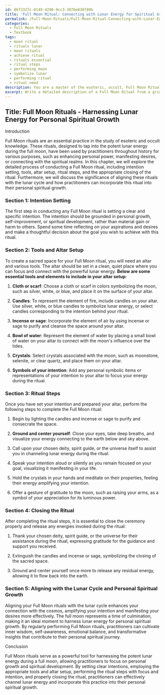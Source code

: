 ```yaml
---
id: 86f3327c-0149-4296-9cc3-3076e830f89b
title: 'Full Moon Ritual: Connecting with Lunar Energy for Spiritual Growth'
permalink: /Full-Moon-Rituals/Full-Moon-Ritual-Connecting-with-Lunar-Energy-for-Spiritual-Growth/
categories:
  - Full Moon Rituals
  - Textbook
tags:
  - moon ritual
  - rituals lunar
  - moon rituals
  - achieve ritual
  - rituals essential
  - ritual steps
  - performing moon
  - symbolize lunar
  - performing ritual
  - ritual need
description: You are a master of the esoteric, occult, Full Moon Rituals and education, you have written many textbooks on the subject in ways that provide students with rich and deep understanding of the subject. You are being asked to write textbook-like sections on a topic and you do it with full context, explainability, and reliability in accuracy to the true facts of the topic at hand, in a textbook style that a student would easily be able to learn from, in a rich, engaging, and contextual way. Always include relevant context (such as formulas and history), related concepts, and in a way that someone can gain deep insights from.
excerpt: Write a detailed description of a Full Moon Ritual from a grimoire, lesson, spellbook, or treatise, designed for students and initiates to gain deep knowledge and understanding on the practice of harnessing the potent lunar energy during a full moon. Include information on the essential components such as intention setting, tools, altar setup, ritual steps, and appropriate closing of the ritual. Additionally, discuss the significance of aligning these rituals with the lunar cycle and how practitioners can incorporate this ritual into their personal spiritual growth.
---
```


## Title: Full Moon Rituals - Harnessing Lunar Energy for Personal Spiritual Growth

Introduction

Full Moon rituals are an essential practice in the study of esoteric and occult knowledge. These rituals, designed to tap into the potent lunar energy during the full moon, have been used by practitioners throughout history for various purposes, such as enhancing personal power, manifesting desires, or connecting with the spiritual realms. In this chapter, we will explore the detailed process of conducting a Full Moon ritual, including intention setting, tools, altar setup, ritual steps, and the appropriate closing of the ritual. Furthermore, we will discuss the significance of aligning these rituals with the lunar cycle and how practitioners can incorporate this ritual into their personal spiritual growth.

### Section 1: Intention Setting

The first step in conducting any Full Moon ritual is setting a clear and specific intention. The intention should be grounded in personal growth, self-improvement, or spiritual development, rather than material gain or harm to others. Spend some time reflecting on your aspirations and desires and make a thoughtful decision about the goal you wish to achieve with this ritual.

### Section 2: Tools and Altar Setup

To create a sacred space for your Full Moon ritual, you will need an altar and various tools. The altar should be set in a clean, quiet place where you can focus and connect with the powerful lunar energy. **Below are some essential tools and elements to include in your altar setup**:

1. **Cloth or scarf**: Choose a cloth or scarf in colors symbolizing the moon, such as silver, white, or blue, and place it on the surface of your altar.

2. **Candles**: To represent the element of fire, include candles on your altar. Use silver, white, or blue candles to symbolize lunar energy, or select candles corresponding to the intention behind your ritual.

3. **Incense or sage**: Incorporate the element of air by using incense or sage to purify and cleanse the space around your altar.

4. **Bowl of water**: Represent the element of water by placing a small bowl of water on your altar to connect with the moon's influence over the tides.

5. **Crystals**: Select crystals associated with the moon, such as moonstone, selenite, or clear quartz, and place them on your altar.

6. **Symbols of your intention**: Add any personal symbolic items or representations of your intention to your altar to focus your energy during the ritual.

### Section 3: Ritual Steps

Once you have set your intention and prepared your altar, perform the following steps to complete the Full Moon ritual:

1. Begin by lighting the candles and incense or sage to purify and consecrate the space.

2. **Ground and center yourself**: Close your eyes, take deep breaths, and visualize your energy connecting to the earth below and sky above.

3. Call upon your chosen deity, spirit guide, or the universe itself to assist you in channeling lunar energy during the ritual.

4. Speak your intention aloud or silently as you remain focused on your goal, visualizing it manifesting in your life.

5. Hold the crystals in your hands and meditate on their properties, feeling their energy amplifying your intention.

6. Offer a gesture of gratitude to the moon, such as raising your arms, as a symbol of your appreciation for its luminous power.

### Section 4: Closing the Ritual

After completing the ritual steps, it is essential to close the ceremony properly and release any energies invoked during the ritual:

1. Thank your chosen deity, spirit guide, or the universe for their assistance during the ritual, expressing gratitude for the guidance and support you received.

2. Extinguish the candles and incense or sage, symbolizing the closing of the sacred space.

3. Ground and center yourself once more to release any residual energy, allowing it to flow back into the earth.

### Section 5: Aligning with the Lunar Cycle and Personal Spiritual Growth

Aligning your Full Moon rituals with the lunar cycle enhances your connection with the cosmos, amplifying your intention and manifesting your desires more effectively. The full moon represents a time of culmination, making it an ideal moment to harness lunar energy for personal spiritual growth. By regularly performing Full Moon rituals, practitioners can cultivate inner wisdom, self-awareness, emotional balance, and transformative insights that contribute to their personal spiritual journey.

Conclusion

Full Moon rituals serve as a powerful tool for harnessing the potent lunar energy during a full moon, allowing practitioners to focus on personal growth and spiritual development. By setting clear intentions, employing the appropriate tools and altar setup, performing the ritual steps with focus and intention, and properly closing the ritual, practitioners can effectively channel lunar energy and incorporate this practice into their personal spiritual growth.
